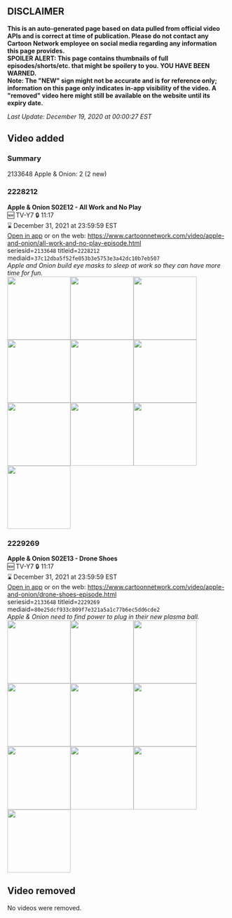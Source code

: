 ## DISCLAIMER
**This is an auto-generated page based on data pulled from official video APIs and is correct at time of publication. Please do not contact any Cartoon Network employee on social media regarding any information this page provides.**  
**SPOILER ALERT: This page contains thumbnails of full episodes/shorts/etc. that might be spoilery to you. YOU HAVE BEEN WARNED.**  
**Note: The "NEW" sign might not be accurate and is for reference only; information on this page only indicates in-app visibility of the video. A "removed" video here might still be available on the website until its expiry date.**  

_Last Update: December 19, 2020 at 00:00:27 EST_
## Video added
### Summary
2133648 Apple & Onion: 2 (2 new)  
### 2228212
**Apple & Onion S02E12 - All Work and No Play**  
🆕 TV-Y7 🔒 11:17  
⌛ December 31, 2021 at 23:59:59 EST  
[Open in app](https://tinyurl.com/ybsybmb4) or on the web: https://www.cartoonnetwork.com/video/apple-and-onion/all-work-and-no-play-episode.html  
seriesid=`2133648` titleid=`2228212` mediaid=`37c12dba5f52fe053b3e5753e3a42dc10b7eb507`  
_Apple and Onion build eye masks to sleep at work so they can have more time for fun._  
<a href="https://s3.amazonaws.com/cartoonorchestrator/2228212_001_1280x720.jpg"><img src="https://s3.amazonaws.com/cartoonorchestrator/2228212_001_640x360.jpg" height="144px" /></a><a href="https://s3.amazonaws.com/cartoonorchestrator/2228212_002_1280x720.jpg"><img src="https://s3.amazonaws.com/cartoonorchestrator/2228212_002_640x360.jpg" height="144px" /></a><a href="https://s3.amazonaws.com/cartoonorchestrator/2228212_003_1280x720.jpg"><img src="https://s3.amazonaws.com/cartoonorchestrator/2228212_003_640x360.jpg" height="144px" /></a><a href="https://s3.amazonaws.com/cartoonorchestrator/2228212_004_1280x720.jpg"><img src="https://s3.amazonaws.com/cartoonorchestrator/2228212_004_640x360.jpg" height="144px" /></a><a href="https://s3.amazonaws.com/cartoonorchestrator/2228212_005_1280x720.jpg"><img src="https://s3.amazonaws.com/cartoonorchestrator/2228212_005_640x360.jpg" height="144px" /></a><a href="https://s3.amazonaws.com/cartoonorchestrator/2228212_006_1280x720.jpg"><img src="https://s3.amazonaws.com/cartoonorchestrator/2228212_006_640x360.jpg" height="144px" /></a><a href="https://s3.amazonaws.com/cartoonorchestrator/2228212_007_1280x720.jpg"><img src="https://s3.amazonaws.com/cartoonorchestrator/2228212_007_640x360.jpg" height="144px" /></a><a href="https://s3.amazonaws.com/cartoonorchestrator/2228212_008_1280x720.jpg"><img src="https://s3.amazonaws.com/cartoonorchestrator/2228212_008_640x360.jpg" height="144px" /></a><a href="https://s3.amazonaws.com/cartoonorchestrator/2228212_009_1280x720.jpg"><img src="https://s3.amazonaws.com/cartoonorchestrator/2228212_009_640x360.jpg" height="144px" /></a><a href="https://s3.amazonaws.com/cartoonorchestrator/2228212_010_1280x720.jpg"><img src="https://s3.amazonaws.com/cartoonorchestrator/2228212_010_640x360.jpg" height="144px" /></a>
### 2229269
**Apple & Onion S02E13 - Drone Shoes**  
🆕 TV-Y7 🔒 11:17  
⌛ December 31, 2021 at 23:59:59 EST  
[Open in app](https://tinyurl.com/y7t9jul5) or on the web: https://www.cartoonnetwork.com/video/apple-and-onion/drone-shoes-episode.html  
seriesid=`2133648` titleid=`2229269` mediaid=`80e25dcf933c809f7e321a5a1c77b6ec5dd6cde2`  
_Apple & Onion need to find power to plug in their new plasma ball._  
<a href="https://s3.amazonaws.com/cartoonorchestrator/2229269_001_1280x720.jpg"><img src="https://s3.amazonaws.com/cartoonorchestrator/2229269_001_640x360.jpg" height="144px" /></a><a href="https://s3.amazonaws.com/cartoonorchestrator/2229269_002_1280x720.jpg"><img src="https://s3.amazonaws.com/cartoonorchestrator/2229269_002_640x360.jpg" height="144px" /></a><a href="https://s3.amazonaws.com/cartoonorchestrator/2229269_003_1280x720.jpg"><img src="https://s3.amazonaws.com/cartoonorchestrator/2229269_003_640x360.jpg" height="144px" /></a><a href="https://s3.amazonaws.com/cartoonorchestrator/2229269_004_1280x720.jpg"><img src="https://s3.amazonaws.com/cartoonorchestrator/2229269_004_640x360.jpg" height="144px" /></a><a href="https://s3.amazonaws.com/cartoonorchestrator/2229269_005_1280x720.jpg"><img src="https://s3.amazonaws.com/cartoonorchestrator/2229269_005_640x360.jpg" height="144px" /></a><a href="https://s3.amazonaws.com/cartoonorchestrator/2229269_006_1280x720.jpg"><img src="https://s3.amazonaws.com/cartoonorchestrator/2229269_006_640x360.jpg" height="144px" /></a><a href="https://s3.amazonaws.com/cartoonorchestrator/2229269_007_1280x720.jpg"><img src="https://s3.amazonaws.com/cartoonorchestrator/2229269_007_640x360.jpg" height="144px" /></a><a href="https://s3.amazonaws.com/cartoonorchestrator/2229269_008_1280x720.jpg"><img src="https://s3.amazonaws.com/cartoonorchestrator/2229269_008_640x360.jpg" height="144px" /></a><a href="https://s3.amazonaws.com/cartoonorchestrator/2229269_009_1280x720.jpg"><img src="https://s3.amazonaws.com/cartoonorchestrator/2229269_009_640x360.jpg" height="144px" /></a><a href="https://s3.amazonaws.com/cartoonorchestrator/2229269_010_1280x720.jpg"><img src="https://s3.amazonaws.com/cartoonorchestrator/2229269_010_640x360.jpg" height="144px" /></a>
## Video removed
No videos were removed.  
